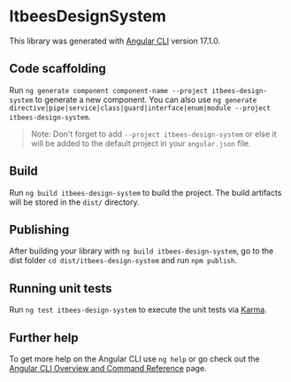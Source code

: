 # ItbeesDesignSystem

This library was generated with [Angular CLI](https://github.com/angular/angular-cli) version 17.1.0.

## Code scaffolding

Run `ng generate component component-name --project itbees-design-system` to generate a new component. You can also use `ng generate directive|pipe|service|class|guard|interface|enum|module --project itbees-design-system`.
> Note: Don't forget to add `--project itbees-design-system` or else it will be added to the default project in your `angular.json` file. 

## Build

Run `ng build itbees-design-system` to build the project. The build artifacts will be stored in the `dist/` directory.

## Publishing

After building your library with `ng build itbees-design-system`, go to the dist folder `cd dist/itbees-design-system` and run `npm publish`.

## Running unit tests

Run `ng test itbees-design-system` to execute the unit tests via [Karma](https://karma-runner.github.io).

## Further help

To get more help on the Angular CLI use `ng help` or go check out the [Angular CLI Overview and Command Reference](https://angular.io/cli) page.
